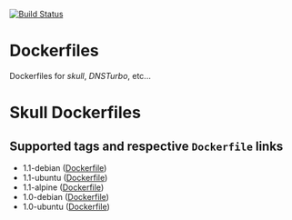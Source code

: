 [![Build Status](https://travis-ci.org/finaldie/dockerfiles.svg?branch=master)](https://travis-ci.org/finaldie/dockerfiles)

# Dockerfiles
Dockerfiles for _skull_, _DNSTurbo_, etc...

# Skull Dockerfiles
## Supported tags and respective `Dockerfile` links
* 1.1-debian ([Dockerfile][4])
* 1.1-ubuntu ([Dockerfile][5])
* 1.1-alpine ([Dockerfile][3])
* 1.0-debian ([Dockerfile][1])
* 1.0-ubuntu ([Dockerfile][2])


[1]: https://github.com/finaldie/dockerfiles/blob/master/skull/1.0/Dockerfile
[2]: https://github.com/finaldie/dockerfiles/blob/master/skull/1.0/ubuntu/Dockerfile
[3]: https://github.com/finaldie/dockerfiles/blob/master/skull/1.1/alpine/Dockerfile
[4]: https://github.com/finaldie/dockerfiles/blob/master/skull/1.1/Dockerfile
[5]: https://github.com/finaldie/dockerfiles/blob/master/skull/1.1/ubuntu/Dockerfile

